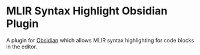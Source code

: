 # MLIR Syntax Highlight Obsidian Plugin

A plugin for [Obsidian](https://obsidian.md) which allows MLIR syntax highlighting for code blocks in the editor.
